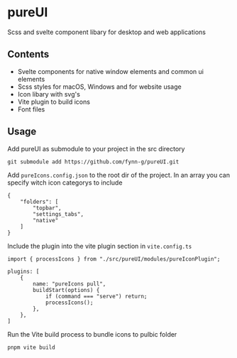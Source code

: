 # pureUI

Scss and svelte component libary for desktop and web applications

## Contents

- Svelte components for native window elements and common ui elements
- Scss styles for macOS, Windows and for website usage
- Icon libary with svg's
- Vite plugin to build icons
- Font files

## Usage

Add pureUI as submodule to your project in the src directory

```
git submodule add https://github.com/fynn-g/pureUI.git
```

Add `pureIcons.config.json` to the root dir of the project. In an array you can specify witch icon categorys to include

```
{
    "folders": [
        "topbar",
        "settings_tabs",
        "native"
    ]
}
```

Include the plugin into the vite plugin section in `vite.config.ts`

```
import { processIcons } from "./src/pureUI/modules/pureIconPlugin";
```

```
plugins: [
    {
        name: "pureIcons pull",
        buildStart(options) {
            if (command === "serve") return;
            processIcons();
        },
    },
]
```

Run the Vite build process to bundle icons to pulbic folder

```
pnpm vite build
```
